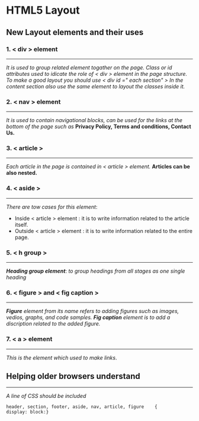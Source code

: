 # **HTML5 Layout**
## **New Layout elements and their uses**
### **1. < div > element**

********
*It is used to group related element togather on the page.
Class or id attributes used to idicate the role of < div > element in the page structure.
To make a good layout you should use  < div id =" each section" >
In the content section also use the same element to layout the classes inside it.*

### **2. < nav > element** 
*******
*It is used to contain navigational blocks, can be used for the links at the bottom of the page such as* **Privacy Policy, Terms and conditions, Contact Us.**

### **3. < article >**
*******
*Each article in the page is contained in < article > element.*
**Articles can be also nested.**

### **4. < aside >**
*******
*There are tow cases for this element*:
* Inside < article > element : it is to write  information related to the article itself.
* Outside < article > element : it is to write  information related to the entire page.

### **5. < h group >**
*********
***Heading group element***: *to group headings from all stages as one single heading*

### **6. < figure > and < fig caption >**
********
***Figure** element from its name refers to adding figures such as images, vedios, graphs, and code samples.
**Fig caption** element is to add a discription related to the added figure.*

### **7. < a > element**
*********
*This is the element which used to make links*.

## **Helping older browsers understand**
***********
*A line of CSS should be included*
                                
 

    header, section, footer, aside, nav, article, figure    {
    display: block:}






